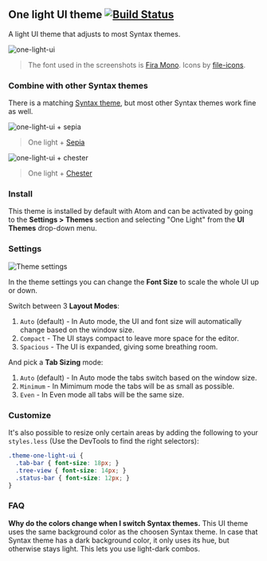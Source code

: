 ## One light UI theme [![Build Status](https://travis-ci.org/atom/one-light-ui.svg?branch=master)](https://travis-ci.org/atom/one-light-ui)

A light UI theme that adjusts to most Syntax themes.

![one-light-ui](https://cloud.githubusercontent.com/assets/378023/6980108/fb10eec2-da27-11e4-9e52-7f4115044a97.png)

> The font used in the screenshots is [Fira Mono](https://github.com/mozilla/Fira). Icons by [file-icons](https://atom.io/packages/file-icons).

### Combine with other Syntax themes

There is a matching [Syntax theme](https://atom.io/themes/one-light-syntax), but most other Syntax themes work fine as well.

![one-light-ui + sepia](https://cloud.githubusercontent.com/assets/378023/6980110/fc59aca6-da27-11e4-963c-7ecd8400b2c0.png)
> One light + [Sepia](https://atom.io/themes/sepia-syntax)

![one-light-ui + chester](https://cloud.githubusercontent.com/assets/378023/6980109/fb13e384-da27-11e4-8324-8d8ee2de5ad5.png)
> One light + [Chester](https://atom.io/themes/chester-atom-syntax)

### Install

This theme is installed by default with Atom and can be activated by going to the __Settings > Themes__ section and selecting "One Light" from the __UI Themes__ drop-down menu.

### Settings

![Theme settings](https://cloud.githubusercontent.com/assets/378023/15923597/026ef132-2e69-11e6-84ff-056d448bdfa1.png)

In the theme settings you can change the __Font Size__ to scale the whole UI up or down.

Switch between 3 __Layout Modes__:

1. `Auto` (default) - In Auto mode, the UI and font size will automatically change based on the window size.
2. `Compact` - The UI stays compact to leave more space for the editor.
3. `Spacious` - The UI is expanded, giving some breathing room.

And pick a __Tab Sizing__ mode:

1. `Auto` (default) - In Auto mode the tabs switch based on the window size.
2. `Minimum` - In Mimimum mode the tabs will be as small as possible.
3. `Even` - In Even mode all tabs will be the same size.

### Customize

It's also possible to resize only certain areas by adding the following to your `styles.less` (Use the DevTools to find the right selectors):

```css
.theme-one-light-ui {
  .tab-bar { font-size: 18px; }
  .tree-view { font-size: 14px; }
  .status-bar { font-size: 12px; }
}
```

### FAQ

__Why do the colors change when I switch Syntax themes.__
This UI theme uses the same background color as the choosen Syntax theme. In case that Syntax theme has a dark background color, it only uses its hue, but otherwise stays light. This lets you use light-dark combos.
